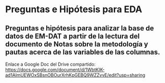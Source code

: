 # Preguntas e Hipótesis para EDA

## Preguntas e hipótesis para analizar la base de datos de EM-DAT a partir de la lectura del documento de Notas sobre la metodología y pautas acerca de las variables de las columnas.

Enlace a Google Doc del Drive compartido:
https://docs.google.com/document/d/1WbtKIK-ad1AImUEWOxSBsnOBOurXrhKpGEBQ9WZZvvE/edit?usp=sharing